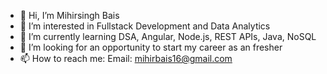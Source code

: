 - 👋 Hi, I’m Mihirsingh Bais
- 👀 I’m interested in Fullstack Development and Data Analytics
- 🌱 I’m currently learning DSA, Angular, Node.js, REST APIs, Java, NoSQL 
- 💞️ I’m looking for an opportunity to start my career as an fresher 
- 📫 How to reach me: Email: mihirbais16@gmail.com

<!---
mihirsingh1001/mihirsingh1001 is a ✨ special ✨ repository because its `README.md` (this file) appears on your GitHub profile.
You can click the Preview link to take a look at your cha
